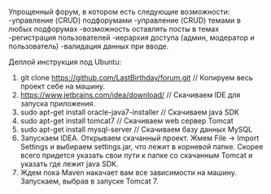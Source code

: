 Упрощенный форум, в котором есть следующие возможности:
    -управление (CRUD) подфорумами
    -управление (CRUD) темами в любых подфорумах
    -возможность оставлять посты в темах
    -регистрация пользователей
    -иерархия доступа (админ, модератор и пользователь)
    -валидация данных при вводе.
    
Деплой инструкция под Ubuntu:
1. git clone https://github.com/LastBirthday/forum.git      // Копируем весь проект себе на машину.
2. https://www.jetbrains.com/idea/download/                 // Скачиваем IDE для запуска приложения.
3. sudo apt-get install oracle-java7-installer              // Скачиваем java SDK
4. sudo apt-get install tomcat7                             // Скачиваем web сервер Tomcat
5. sudo apt-get install mysql-server                        // Скачиваем базу данных MySQL
6. Запускаем IDEA. Открываем скачанный проект. Жмем File -> Import Settings и выбираем settings.jar, что лежит в корневой папке. Скорее всего придется указать свои пути к папке со скачанным Tomcat и указать где лежит java SDK.
7. Ждем пока Maven накачает вам все зависимости на машину. Запускаем, выбрав в запуске Tomcat 7.
